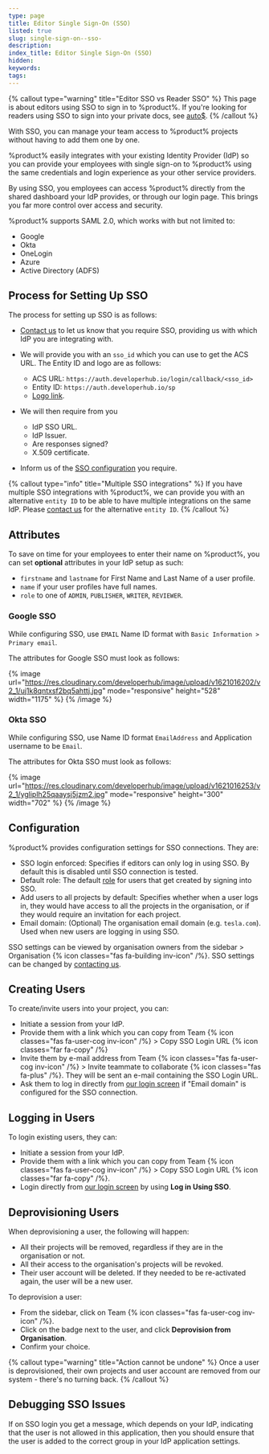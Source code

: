 ```yaml
---
type: page
title: Editor Single Sign-On (SSO)
listed: true
slug: single-sign-on--sso-
description: 
index_title: Editor Single Sign-On (SSO)
hidden: 
keywords: 
tags: 
---
```


{% callout type="warning" title="Editor SSO vs Reader SSO" %}
This page is about editors using SSO to sign in to %product%. If you're looking for readers using SSO to sign into your private docs, see [auto$](/support-center/reader-single-sign-on).
{% /callout %}

With SSO, you can manage your team access to %product% projects without having to add them one by one.

%product% easily integrates with your existing Identity Provider (IdP) so you can provide your employees with single sign-on to %product% using the same credentials and login experience as your other service providers.

By using SSO, you employees can access %product% directly from the shared dashboard your IdP provides, or through our login page. This brings you far more control over access and security.

%product% supports SAML 2.0, which works with but not limited to:

- Google
- Okta
- OneLogin
- Azure
- Active Directory (ADFS)

## Process for Setting Up SSO

The process for setting up SSO is as follows:

- [Contact us](/support-center/contact-us) to let us know that you require SSO, providing us with which IdP you are integrating with.
- We will provide you with an `sso_id` which you can use to get the ACS URL. The Entity ID and logo are as follows:
    - ACS URL: `https://auth.developerhub.io/login/callback/<sso_id>`
    - Entity ID: `https://auth.developerhub.io/sp`
    - [Logo link](https://res.cloudinary.com/developerhub/image/upload/v1561908888/1/gmoiyrndwsboeffgiz1x.svg).

- We will then require from you 
    - IdP SSO URL.
    - IdP Issuer.
    - Are responses signed?
    - X.509 certificate.

- Inform us of the [SSO configuration](/support-center/single-sign-on--sso-#configuration) you require.

{% callout type="info" title="Multiple SSO integrations" %}
If you have multiple SSO integrations with %product%, we can provide you with an alternative `entity ID` to be able to have multiple integrations on the same IdP. Please [contact us](/support-center/contact-us) for the alternative `entity ID`.
{% /callout %}

## Attributes

To save on time for your employees to enter their name on %product%, you can set **optional** attributes in your IdP setup as such:

- `firstname` and `lastname` for First Name and Last Name of a user profile.
- `name` if your user profiles have full names.
- `role` to one of `ADMIN`, `PUBLISHER`, `WRITER`, `REVIEWER`.

### Google SSO

While configuring SSO, use `EMAIL` Name ID format with `Basic Information > Primary email`.

The attributes for Google SSO must look as follows:

{% image url="https://res.cloudinary.com/developerhub/image/upload/v1621016202/v2_1/uj1k8qntxsf2bq5ahttj.jpg" mode="responsive" height="528" width="1175" %}
{% /image %}

### Okta SSO

While configuring SSO, use Name ID format `EmailAddress` and Application username to be `Email`.

The attributes for Okta SSO must look as follows:

{% image url="https://res.cloudinary.com/developerhub/image/upload/v1621016253/v2_1/ygliplh25qaaysj5jzm2.jpg" mode="responsive" height="300" width="702" %}
{% /image %}

## Configuration

%product% provides configuration settings for SSO connections. They are:

- SSO login enforced: Specifies if editors can only log in using SSO. By default this is disabled until SSO connection is tested.
- Default role: The default [role](/support-center/collaboration#user-roles) for users that get created by signing into SSO.
- Add users to all projects by default: Specifies whether when a user logs in, they would have access to all the projects in the organisation, or if they would require an invitation for each project.
- Email domain: (Optional) The organisation email domain (e.g. `tesla.com`). Used when new users are logging in using SSO.

SSO settings can be viewed by organisation owners from the sidebar &gt; Organisation {% icon classes="fas fa-building inv-icon" /%}. SSO settings can be changed by [contacting us](/support-center/contact-us).

## Creating Users

To create/invite users into your project, you can:

- Initiate a session from your IdP.
- Provide them with a link which you can copy from Team {% icon classes="fas fa-user-cog inv-icon" /%} &gt; Copy SSO Login URL {% icon classes="far fa-copy" /%}
- Invite them by e-mail address from Team {% icon classes="fas fa-user-cog inv-icon" /%} &gt; Invite teammate to collaborate {% icon classes="fas fa-plus" /%}. They will be sent an e-mail containing the SSO Login URL.
- Ask them to log in directly from [our login screen](https://app.developerhub.io/login) if "Email domain" is configured for the SSO connection.

## Logging in Users

To login existing users, they can:

- Initiate a session from your IdP.
- Provide them with a link which you can copy from Team {% icon classes="fas fa-user-cog inv-icon" /%} &gt; Copy SSO Login URL {% icon classes="far fa-copy" /%}.
- Login directly from [our login screen](https://app.developerhub.io/login) by using **Log in Using SSO**.

## Deprovisioning Users

When deprovisioning a user, the following will happen:

- All their projects will be removed, regardless if they are in the organisation or not.
- All their access to the organisation's projects will be revoked.
- Their user account will be deleted. If they needed to be re-activated again, the user will be a new user.

To deprovision a user:

- From the sidebar, click on Team {% icon classes="fas fa-user-cog inv-icon" /%}.
- Click on the badge next to the user, and click **Deprovision from Organisation**.
- Confirm your choice.

{% callout type="warning" title="Action cannot be undone" %}
Once a user is deprovisioned, their own projects and user account are removed from our system - there's no turning back.
{% /callout %}

## Debugging SSO Issues

If on SSO login you get a message, which depends on your IdP, indicating that the user is not allowed in this application, then you should ensure that the user is added to the correct group in your IdP application settings.